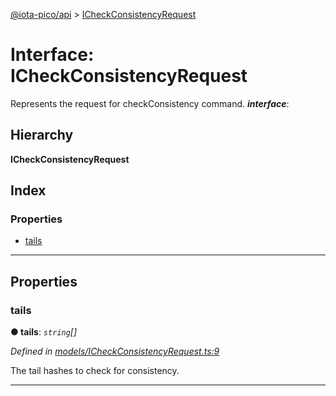 [@iota-pico/api](../README.md) > [ICheckConsistencyRequest](../interfaces/icheckconsistencyrequest.md)

# Interface: ICheckConsistencyRequest

Represents the request for checkConsistency command.
*__interface__*: 

## Hierarchy

**ICheckConsistencyRequest**

## Index

### Properties

* [tails](icheckconsistencyrequest.md#tails)

---

## Properties

<a id="tails"></a>

###  tails

**● tails**: *`string`[]*

*Defined in [models/ICheckConsistencyRequest.ts:9](https://github.com/iota-pico/api/blob/f238b42/src/models/ICheckConsistencyRequest.ts#L9)*

The tail hashes to check for consistency.

___

